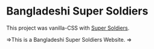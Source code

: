 # Bangladeshi Super Soldiers

This project was vanilla-CSS with [Super Soldiers](https://jolly-einstein-642dff.netlify.app).

=>This is a Bangladeshi Super Soldiers Website.
=>